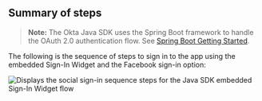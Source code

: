 ## Summary of steps

> **Note:** The Okta Java SDK uses the Spring Boot framework to handle the OAuth 2.0 authentication flow. See [Spring Boot Getting Started](https://spring.io/guides/gs/spring-boot/).

The following is the sequence of steps to sign in to the app using the embedded Sign-In Widget and the Facebook sign-in option:

<div class="common-image-format">

![Displays the social sign-in sequence steps for the Java SDK embedded Sign-In Widget flow](/img/oie-embedded-sdk/oie-embedded-widget-use-case-social-sign-in-java.png)

</div>
